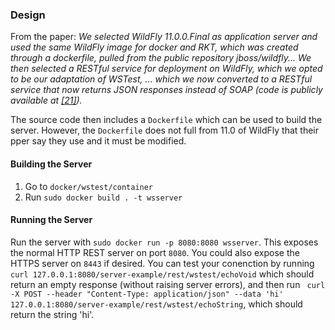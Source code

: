 ### Design

From the paper: *We selected WildFly 11.0.0.Final as application server and used the same WildFly image for docker and RKT, which was created through a dockerfile, pulled from the public repository jboss/wildfly... We then selected a RESTful service for deployment on WildFly, which we opted to be our adaptation of WSTest, ... which we now converted to a RESTful service that now returns JSON responses 
instead of SOAP (code is publicly available at [\[21\]](https://eden.dei.uc.pt/~cnl/papers/2018-edcc.zip)).*

The source code then includes a `Dockerfile` which can be used to build the server. However, the `Dockerfile` does not full from 11.0 of WildFly that their pper say they use and it must be modified.

#### Building the Server

1. Go to `docker/wstest/container`
2. Run `sudo docker build . -t wsserver`

#### Running the Server

Run the server with `sudo docker run -p 8080:8080 wsserver`. This exposes the normal HTTP REST server on port `8080`. You could also expose the HTTPS server on `8443` if desired. You can test your conenction by running `curl 127.0.0.1:8080/server-example/rest/wstest/echoVoid` which should return an empty response (without raising server errors), and then run ` curl -X POST --header "Content-Type: application/json" --data 'hi' 127.0.0.1:8080/server-example/rest/wstest/echoString`, which should return the string 'hi'.